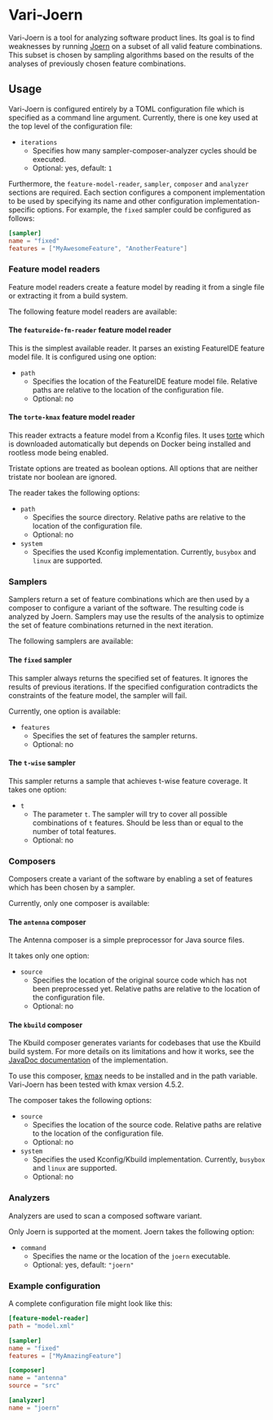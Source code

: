 # Vari-Joern

Vari-Joern is a tool for analyzing software product lines.
Its goal is to find weaknesses by running [Joern](https://joern.io) on a subset of all valid feature
combinations. This subset is chosen by sampling algorithms based on the results of the analyses of previously chosen
feature combinations.

## Usage

Vari-Joern is configured entirely by a TOML configuration file which is specified as a command line argument.
Currently, there is one key used at the top level of the configuration file:

- `iterations`
    - Specifies how many sampler-composer-analyzer cycles should be executed.
    - Optional: yes, default: `1`

Furthermore, the `feature-model-reader`, `sampler`, `composer` and `analyzer` sections are required.
Each section configures a component implementation to be used by specifying its name and other configuration
implementation-specific options.
For example, the `fixed` sampler could be configured as follows:

```toml
[sampler]
name = "fixed"
features = ["MyAwesomeFeature", "AnotherFeature"]
```

### Feature model readers

Feature model readers create a feature model by reading it from a single file or extracting it from a build system.

The following feature model readers are available:

#### The `featureide-fm-reader` feature model reader

This is the simplest available reader. It parses an existing FeatureIDE feature model file.
It is configured using one option:

- `path`
    - Specifies the location of the FeatureIDE feature model file.
      Relative paths are relative to the location of the configuration file.
    - Optional: no

#### The `torte-kmax` feature model reader

This reader extracts a feature model from a Kconfig files. It uses
[torte](https://github.com/ekuiter/torte/tree/79a4df3) which is downloaded automatically but depends on Docker being
installed and rootless mode being enabled.

Tristate options are treated as boolean options. All options that are neither tristate nor boolean are ignored.

The reader takes the following options:

- `path`
    - Specifies the source directory.
      Relative paths are relative to the location of the configuration file.
    - Optional: no
- `system`
    - Specifies the used Kconfig implementation. Currently, `busybox` and `linux` are supported.

### Samplers

Samplers return a set of feature combinations which are then used by a composer to configure a variant of the software.
The resulting code is analyzed by Joern.
Samplers may use the results of the analysis to optimize the set of feature combinations returned in the next iteration.

The following samplers are available:

#### The `fixed` sampler

This sampler always returns the specified set of features. It ignores the results of previous iterations. If the
specified configuration contradicts the constraints of the feature model, the sampler will fail.

Currently, one option is available:

- `features`
    - Specifies the set of features the sampler returns.
    - Optional: no

#### The `t-wise` sampler

This sampler returns a sample that achieves t-wise feature coverage.
It takes one option:

- `t`
    - The parameter `t`. The sampler will try to cover all possible combinations of `t` features.
      Should be less than or equal to the number of total features.
    - Optional: no

### Composers

Composers create a variant of the software by enabling a set of features which has been chosen by a sampler.

Currently, only one composer is available:

#### The `antenna` composer

The Antenna composer is a simple preprocessor for Java source files.

It takes only one option:

- `source`
    - Specifies the location of the original source code which has not been preprocessed yet.
      Relative paths are relative to the location of the configuration file.
    - Optional: no

#### The `kbuild` composer

The Kbuild composer generates variants for codebases that use the Kbuild build system. For more details on its
limitations and how it works, see the
[JavaDoc documentation](./src/main/java/edu/kit/varijoern/composers/kbuild/KbuildComposer.java) of the implementation.

To use this composer, [kmax](https://github.com/paulgazz/kmax) needs to be installed and in the path variable.
Vari-Joern has been tested with kmax version 4.5.2.

The composer takes the following options:

- `source`
    - Specifies the location of the source code.
      Relative paths are relative to the location of the configuration file.
    - Optional: no
- `system`
    - Specifies the used Kconfig/Kbuild implementation. Currently, `busybox` and `linux` are supported.
    - Optional: no

### Analyzers

Analyzers are used to scan a composed software variant.

Only Joern is supported at the moment. Joern takes the following option:

- `command`
    - Specifies the name or the location of the `joern` executable.
    - Optional: yes, default: `"joern"`

### Example configuration

A complete configuration file might look like this:

```toml
[feature-model-reader]
path = "model.xml"

[sampler]
name = "fixed"
features = ["MyAmazingFeature"]

[composer]
name = "antenna"
source = "src"

[analyzer]
name = "joern"
```